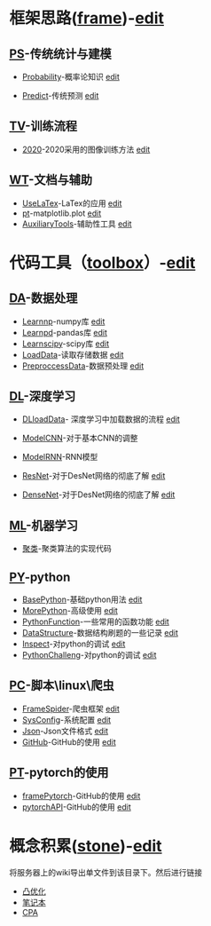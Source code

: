 # 框架思路([frame](./frame))-[edit](./frame/index.md)

## [PS](./stone/PS)-传统统计与建模
- [Probability](https://xtj2020.top/stone/PS/probability.html)-概率论知识
[edit](./stone/PS/probability.md)

- [Predict](https://xtj2020.top/stone/PS/predict.html)-传统预测
[edit](./stone/PS/predict.md)

## [TV](./frame/TV)-训练流程
- [2020](https://xtj2020.top/frame/TV/2020.html)-2020采用的图像训练方法 [edit](./frame/TV/2020.html)


## [WT](./stone/WT)-文档与辅助

- [UseLaTex](https://xtj2020.top/xtj2020.github.io/frame/WT/UseLaTex.html)-LaTex的应用
[edit](./WT/UseLaTex.md)
- [pt](https://xtj2020.top/frame/WT/pt.html)-matplotlib.plot
[edit](./stone/WT/pt.md)
- [AuxiliaryTools](https://xtj2020.top/frame/WT/AuxiliaryTools.html)-辅助性工具
[edit](./stone/WT/AuxiliaryTools.md)

# 代码工具（[toolbox](./toolbox)）-[edit](./toolbox/index.md)

## [DA](./toolbox/DA)-数据处理

- [Learnnp](https://xtj2020.top/toolbox/DA/Learnnp.html)-numpy库
[edit](./toolbox/DA/Learnnp.md)
- [Learnpd](https://xtj2020.top/toolbox/DA/Learnpd.html)-pandas库
[edit](./toolbox/DA/Learnpd.md)
- [Learnscipy](https://xtj2020.top/toolbox/DA/Learnscipy.html)-scipy库
[edit](./toolbox/DA/Learnscipy.md)
- [LoadData](https://xtj2020.top/toolbox/DA/LoadData.html)-读取存储数据
[edit](./toolbox/DA/LoadData.md)
- [PreproccessData](https://xtj2020.top/toolbox/DA/PreproccessData.html)-数据预处理
[edit](./toolbox/DA/PreproccessData.md)


## [DL](./toolbox/DL)-深度学习

- [DLloadData](https://xtj2020.top/toolbox/DL/DLloadData.html)- 深度学习中加载数据的流程
[edit](./toolbox/DL/DLloadData.md)

- [ModelCNN](https://xtj2020.top/toolbox/DL/ModelCNN.html)-对于基本CNN的调整
- [ModelRNN](https://xtj2020.top/toolbox/DL/ModelRNN.html)-RNN模型

- [ResNet](https://xtj2020.top/toolbox/DL/ResNet.html)-对于DesNet网络的彻底了解
[edit](./toolbox/DL/ResNet.md)
- [DenseNet](https://xtj2020.top/toolbox/DL/DenseNet.html)-对于DesNet网络的彻底了解
[edit](./toolbox/DL/DenseNet.md)

## [ML](./toolbox/ML)-机器学习

- [聚类](https://xtj2020.top/toolbox/ML/聚类.html)-聚类算法的实现代码


## [PY](./toolbox/PY)-python

- [BasePython](https://xtj2020.top/toolbox/PY/BasePython.html)-基础python用法
[edit](./toolbox/PY/BasePython.md)
- [MorePython](https://xtj2020.top/toolbox/PY/MorePython.html)-高级使用
[edit](./toolbox/PY/MorePython.md)
- [PythonFunction](https://xtj2020.top/toolbox/PY/functionBook.html)-一些常用的函数功能
[edit](./toolbox/PY/functionBook.md)
- [DataStructure](https://xtj2020.top/toolbox/PY/DataStructure.html)-数据结构刷题的一些记录
[edit](./toolbox/PY/DataStructure.md)
- [Inspect](https://xtj2020.top/toolbox/PY/Inspect.html)-对python的调试
[edit](./toolbox/PY/Inspect.md)
- [PythonChalleng](https://xtj2020.top/toolbox/PY/PythonChalleng.html)-对python的调试
[edit](./toolbox/PY/PythonChalleng.md)




## [PC](./toolbox/PC)-脚本\linux\爬虫

- [FrameSpider](https://xtj2020.top/toolbox/PC/FrameSpider.html)-爬虫框架
[edit](./toolbox/PC/FrameSpider.md)
- [SysConfig](https://xtj2020.top/toolbox/PC/sysConfig.html)-系统配置
[edit](./toolbox/PC/sysConfig.md)
- [Json](https://xtj2020.top/toolbox/PC/Json.html)-Json文件格式
 [edit](./toolbox/PC/Json.md)
- [GitHub](https://xtj2020.top/toolbox/PC/GitHub.html)-GitHub的使用
[edit](./toolbox/PC/GitHub.md)

## [PT](./toolbox/PT)-pytorch的使用
- [framePytorch](https://xtj2020.top/toolbox/PT/framePytorch.html)-GitHub的使用
[edit](./toolbox/PT/framePytorch.md)
- [pytorchAPI](https://xtj2020.top/toolbox/PT/pytorchAPI.html)-GitHub的使用
[edit](./toolbox/PT/pytorchAPI.md)


# 概念积累([stone](./stone))-[edit](./stone/index.md)

将服务器上的wiki导出单文件到该目录下。然后进行链接

- [凸优化](https://xtj2020.top/stone/cowiki)
- [笔记本](https://xtj2020.top/stone/xtjwiki)
- [CPA](https://xtj2020.top/stone/cpawiki)
